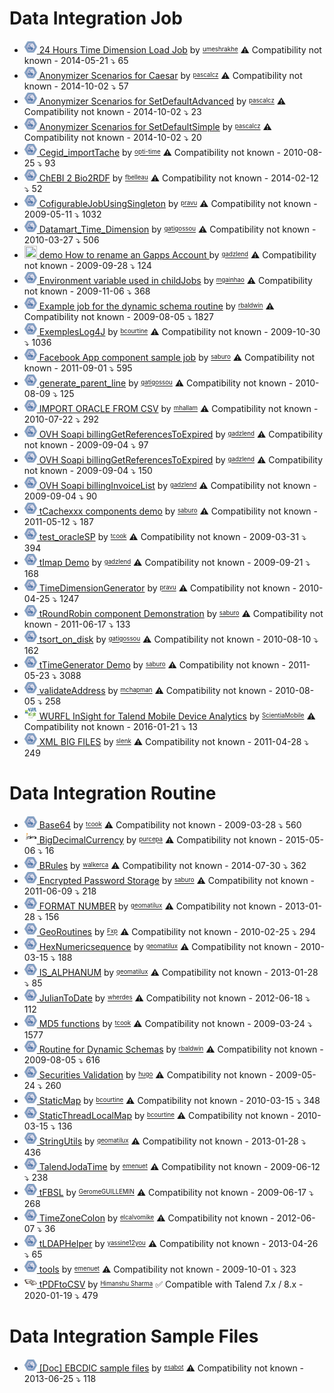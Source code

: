 # Data Integration Job
 * <a href='./archive/umeshrakhe/components/24 Hours Time Dimension Load Job/readme.md'><img src='./archive/umeshrakhe/components/24 Hours Time Dimension Load Job/logo.jpg' width='20' height='20'> 24 Hours Time Dimension Load Job</a> by <sup><sub><a href='./archive/umeshrakhe/readme.md'>umeshrakhe</a></sub></sup> :warning: Compatibility not known - 2014-05-21 :arrow_heading_down: 65
 * <a href='./archive/pascalcz/components/Anonymizer Scenarios for Caesar/readme.md'><img src='./archive/pascalcz/components/Anonymizer Scenarios for Caesar/logo.jpg' width='20' height='20'> Anonymizer Scenarios for Caesar</a> by <sup><sub><a href='./archive/pascalcz/readme.md'>pascalcz</a></sub></sup> :warning: Compatibility not known - 2014-10-02 :arrow_heading_down: 57
 * <a href='./archive/pascalcz/components/Anonymizer Scenarios for SetDefaultAdvanced/readme.md'><img src='./archive/pascalcz/components/Anonymizer Scenarios for SetDefaultAdvanced/logo.jpg' width='20' height='20'> Anonymizer Scenarios for SetDefaultAdvanced</a> by <sup><sub><a href='./archive/pascalcz/readme.md'>pascalcz</a></sub></sup> :warning: Compatibility not known - 2014-10-02 :arrow_heading_down: 23
 * <a href='./archive/pascalcz/components/Anonymizer Scenarios for SetDefaultSimple/readme.md'><img src='./archive/pascalcz/components/Anonymizer Scenarios for SetDefaultSimple/logo.jpg' width='20' height='20'> Anonymizer Scenarios for SetDefaultSimple</a> by <sup><sub><a href='./archive/pascalcz/readme.md'>pascalcz</a></sub></sup> :warning: Compatibility not known - 2014-10-02 :arrow_heading_down: 20
 * <a href='./archive/opti-time/components/Cegid_importTache/readme.md'><img src='./archive/opti-time/components/Cegid_importTache/logo.jpg' width='20' height='20'> Cegid_importTache</a> by <sup><sub><a href='./archive/opti-time/readme.md'>opti-time</a></sub></sup> :warning: Compatibility not known - 2010-08-25 :arrow_heading_down: 93
 * <a href='./archive/fbelleau/components/ChEBI 2 Bio2RDF/readme.md'><img src='./archive/fbelleau/components/ChEBI 2 Bio2RDF/logo.jpg' width='20' height='20'> ChEBI 2 Bio2RDF</a> by <sup><sub><a href='./archive/fbelleau/readme.md'>fbelleau</a></sub></sup> :warning: Compatibility not known - 2014-02-12 :arrow_heading_down: 52
 * <a href='./archive/pravu/components/CofigurableJobUsingSingleton/readme.md'><img src='./archive/pravu/components/CofigurableJobUsingSingleton/logo.jpg' width='20' height='20'> CofigurableJobUsingSingleton</a> by <sup><sub><a href='./archive/pravu/readme.md'>pravu</a></sub></sup> :warning: Compatibility not known - 2009-05-11 :arrow_heading_down: 1032
 * <a href='./archive/gatigossou/components/Datamart_Time_Dimension/readme.md'><img src='./archive/gatigossou/components/Datamart_Time_Dimension/logo.jpg' width='20' height='20'> Datamart_Time_Dimension</a> by <sup><sub><a href='./archive/gatigossou/readme.md'>gatigossou</a></sub></sup> :warning: Compatibility not known - 2010-03-27 :arrow_heading_down: 506
 * <a href='./archive/gadzlend/components/demo How to rename an Gapps Account /readme.md'><img src='./archive/gadzlend/components/demo How to rename an Gapps Account /logo.jpg' width='20' height='20'> demo How to rename an Gapps Account </a> by <sup><sub><a href='./archive/gadzlend/readme.md'>gadzlend</a></sub></sup> :warning: Compatibility not known - 2009-09-28 :arrow_heading_down: 124
 * <a href='./archive/mgainhao/components/Environment variable used in childJobs/readme.md'><img src='./archive/mgainhao/components/Environment variable used in childJobs/logo.jpg' width='20' height='20'> Environment variable used in childJobs</a> by <sup><sub><a href='./archive/mgainhao/readme.md'>mgainhao</a></sub></sup> :warning: Compatibility not known - 2009-11-06 :arrow_heading_down: 368
 * <a href='./archive/rbaldwin/components/Example job for the dynamic schema routine/readme.md'><img src='./archive/rbaldwin/components/Example job for the dynamic schema routine/logo.jpg' width='20' height='20'> Example job for the dynamic schema routine</a> by <sup><sub><a href='./archive/rbaldwin/readme.md'>rbaldwin</a></sub></sup> :warning: Compatibility not known - 2009-08-05 :arrow_heading_down: 1827
 * <a href='./archive/bcourtine/components/ExemplesLog4J/readme.md'><img src='./archive/bcourtine/components/ExemplesLog4J/logo.jpg' width='20' height='20'> ExemplesLog4J</a> by <sup><sub><a href='./archive/bcourtine/readme.md'>bcourtine</a></sub></sup> :warning: Compatibility not known - 2009-10-30 :arrow_heading_down: 1036
 * <a href='./archive/saburo/components/Facebook App component sample job/readme.md'><img src='./archive/saburo/components/Facebook App component sample job/logo.jpg' width='20' height='20'> Facebook App component sample job</a> by <sup><sub><a href='./archive/saburo/readme.md'>saburo</a></sub></sup> :warning: Compatibility not known - 2011-09-01 :arrow_heading_down: 595
 * <a href='./archive/gatigossou/components/generate_parent_line/readme.md'><img src='./archive/gatigossou/components/generate_parent_line/logo.jpg' width='20' height='20'> generate_parent_line</a> by <sup><sub><a href='./archive/gatigossou/readme.md'>gatigossou</a></sub></sup> :warning: Compatibility not known - 2010-08-09 :arrow_heading_down: 125
 * <a href='./archive/mhallam/components/IMPORT ORACLE FROM CSV/readme.md'><img src='./archive/mhallam/components/IMPORT ORACLE FROM CSV/logo.jpg' width='20' height='20'> IMPORT ORACLE FROM CSV</a> by <sup><sub><a href='./archive/mhallam/readme.md'>mhallam</a></sub></sup> :warning: Compatibility not known - 2010-07-22 :arrow_heading_down: 292
 * <a href='./archive/gadzlend/components/OVH Soapi billingGetReferencesToExpired/readme.md'><img src='./archive/gadzlend/components/OVH Soapi billingGetReferencesToExpired/logo.jpg' width='20' height='20'> OVH Soapi billingGetReferencesToExpired</a> by <sup><sub><a href='./archive/gadzlend/readme.md'>gadzlend</a></sub></sup> :warning: Compatibility not known - 2009-09-04 :arrow_heading_down: 97
 * <a href='./archive/gadzlend/components/OVH Soapi billingGetReferencesToExpired/readme.md'><img src='./archive/gadzlend/components/OVH Soapi billingGetReferencesToExpired/logo.jpg' width='20' height='20'> OVH Soapi billingGetReferencesToExpired</a> by <sup><sub><a href='./archive/gadzlend/readme.md'>gadzlend</a></sub></sup> :warning: Compatibility not known - 2009-09-04 :arrow_heading_down: 150
 * <a href='./archive/gadzlend/components/OVH Soapi billingInvoiceList/readme.md'><img src='./archive/gadzlend/components/OVH Soapi billingInvoiceList/logo.jpg' width='20' height='20'> OVH Soapi billingInvoiceList</a> by <sup><sub><a href='./archive/gadzlend/readme.md'>gadzlend</a></sub></sup> :warning: Compatibility not known - 2009-09-04 :arrow_heading_down: 90
 * <a href='./archive/saburo/components/tCachexxx components demo/readme.md'><img src='./archive/saburo/components/tCachexxx components demo/logo.jpg' width='20' height='20'> tCachexxx components demo</a> by <sup><sub><a href='./archive/saburo/readme.md'>saburo</a></sub></sup> :warning: Compatibility not known - 2011-05-12 :arrow_heading_down: 187
 * <a href='./archive/tcook/components/test_oracleSP/readme.md'><img src='./archive/tcook/components/test_oracleSP/logo.jpg' width='20' height='20'> test_oracleSP</a> by <sup><sub><a href='./archive/tcook/readme.md'>tcook</a></sub></sup> :warning: Compatibility not known - 2009-03-31 :arrow_heading_down: 394
 * <a href='./archive/gadzlend/components/tImap Demo/readme.md'><img src='./archive/gadzlend/components/tImap Demo/logo.jpg' width='20' height='20'> tImap Demo</a> by <sup><sub><a href='./archive/gadzlend/readme.md'>gadzlend</a></sub></sup> :warning: Compatibility not known - 2009-09-21 :arrow_heading_down: 168
 * <a href='./archive/pravu/components/TimeDimensionGenerator/readme.md'><img src='./archive/pravu/components/TimeDimensionGenerator/logo.jpg' width='20' height='20'> TimeDimensionGenerator</a> by <sup><sub><a href='./archive/pravu/readme.md'>pravu</a></sub></sup> :warning: Compatibility not known - 2010-04-25 :arrow_heading_down: 1247
 * <a href='./archive/saburo/components/tRoundRobin component Demonstration/readme.md'><img src='./archive/saburo/components/tRoundRobin component Demonstration/logo.jpg' width='20' height='20'> tRoundRobin component Demonstration</a> by <sup><sub><a href='./archive/saburo/readme.md'>saburo</a></sub></sup> :warning: Compatibility not known - 2011-06-17 :arrow_heading_down: 133
 * <a href='./archive/gatigossou/components/tsort_on_disk/readme.md'><img src='./archive/gatigossou/components/tsort_on_disk/logo.jpg' width='20' height='20'> tsort_on_disk</a> by <sup><sub><a href='./archive/gatigossou/readme.md'>gatigossou</a></sub></sup> :warning: Compatibility not known - 2010-08-10 :arrow_heading_down: 162
 * <a href='./archive/saburo/components/tTimeGenerator Demo/readme.md'><img src='./archive/saburo/components/tTimeGenerator Demo/logo.jpg' width='20' height='20'> tTimeGenerator Demo</a> by <sup><sub><a href='./archive/saburo/readme.md'>saburo</a></sub></sup> :warning: Compatibility not known - 2011-05-23 :arrow_heading_down: 3088
 * <a href='./archive/mchapman/components/validateAddress/readme.md'><img src='./archive/mchapman/components/validateAddress/logo.jpg' width='20' height='20'> validateAddress</a> by <sup><sub><a href='./archive/mchapman/readme.md'>mchapman</a></sub></sup> :warning: Compatibility not known - 2010-08-05 :arrow_heading_down: 258
 * <a href='./archive/ScientiaMobile/components/WURFL InSight for Talend Mobile Device Analytics/readme.md'><img src='./archive/ScientiaMobile/components/WURFL InSight for Talend Mobile Device Analytics/logo.jpg' width='20' height='20'> WURFL InSight for Talend Mobile Device Analytics</a> by <sup><sub><a href='./archive/ScientiaMobile/readme.md'>ScientiaMobile</a></sub></sup> :warning: Compatibility not known - 2016-01-21 :arrow_heading_down: 13
 * <a href='./archive/slenk/components/XML BIG FILES/readme.md'><img src='./archive/slenk/components/XML BIG FILES/logo.jpg' width='20' height='20'> XML BIG FILES</a> by <sup><sub><a href='./archive/slenk/readme.md'>slenk</a></sub></sup> :warning: Compatibility not known - 2011-04-28 :arrow_heading_down: 249

# Data Integration Routine
 * <a href='./archive/tcook/components/Base64/readme.md'><img src='./archive/tcook/components/Base64/logo.jpg' width='20' height='20'> Base64</a> by <sup><sub><a href='./archive/tcook/readme.md'>tcook</a></sub></sup> :warning: Compatibility not known - 2009-03-28 :arrow_heading_down: 560
 * <a href='./archive/purcepa/components/BigDecimalCurrency/readme.md'><img src='./archive/purcepa/components/BigDecimalCurrency/logo.jpg' width='20' height='20'> BigDecimalCurrency</a> by <sup><sub><a href='./archive/purcepa/readme.md'>purcepa</a></sub></sup> :warning: Compatibility not known - 2015-05-06 :arrow_heading_down: 16
 * <a href='./archive/walkerca/components/BRules/readme.md'><img src='./archive/walkerca/components/BRules/logo.jpg' width='20' height='20'> BRules</a> by <sup><sub><a href='./archive/walkerca/readme.md'>walkerca</a></sub></sup> :warning: Compatibility not known - 2014-07-30 :arrow_heading_down: 362
 * <a href='./archive/saburo/components/Encrypted Password Storage/readme.md'><img src='./archive/saburo/components/Encrypted Password Storage/logo.jpg' width='20' height='20'> Encrypted Password Storage</a> by <sup><sub><a href='./archive/saburo/readme.md'>saburo</a></sub></sup> :warning: Compatibility not known - 2011-06-09 :arrow_heading_down: 218
 * <a href='./archive/geomatilux/components/FORMAT NUMBER/readme.md'><img src='./archive/geomatilux/components/FORMAT NUMBER/logo.jpg' width='20' height='20'> FORMAT NUMBER</a> by <sup><sub><a href='./archive/geomatilux/readme.md'>geomatilux</a></sub></sup> :warning: Compatibility not known - 2013-01-28 :arrow_heading_down: 156
 * <a href='./archive/Fxp/components/GeoRoutines/readme.md'><img src='./archive/Fxp/components/GeoRoutines/logo.jpg' width='20' height='20'> GeoRoutines</a> by <sup><sub><a href='./archive/Fxp/readme.md'>Fxp</a></sub></sup> :warning: Compatibility not known - 2010-02-25 :arrow_heading_down: 294
 * <a href='./archive/geomatilux/components/HexNumericsequence/readme.md'><img src='./archive/geomatilux/components/HexNumericsequence/logo.jpg' width='20' height='20'> HexNumericsequence</a> by <sup><sub><a href='./archive/geomatilux/readme.md'>geomatilux</a></sub></sup> :warning: Compatibility not known - 2010-03-15 :arrow_heading_down: 188
 * <a href='./archive/geomatilux/components/IS_ALPHANUM/readme.md'><img src='./archive/geomatilux/components/IS_ALPHANUM/logo.jpg' width='20' height='20'> IS_ALPHANUM</a> by <sup><sub><a href='./archive/geomatilux/readme.md'>geomatilux</a></sub></sup> :warning: Compatibility not known - 2013-01-28 :arrow_heading_down: 85
 * <a href='./archive/wherdes/components/JulianToDate/readme.md'><img src='./archive/wherdes/components/JulianToDate/logo.jpg' width='20' height='20'> JulianToDate</a> by <sup><sub><a href='./archive/wherdes/readme.md'>wherdes</a></sub></sup> :warning: Compatibility not known - 2012-06-18 :arrow_heading_down: 112
 * <a href='./archive/tcook/components/MD5 functions/readme.md'><img src='./archive/tcook/components/MD5 functions/logo.jpg' width='20' height='20'> MD5 functions</a> by <sup><sub><a href='./archive/tcook/readme.md'>tcook</a></sub></sup> :warning: Compatibility not known - 2009-03-24 :arrow_heading_down: 1577
 * <a href='./archive/rbaldwin/components/Routine for Dynamic Schemas/readme.md'><img src='./archive/rbaldwin/components/Routine for Dynamic Schemas/logo.jpg' width='20' height='20'> Routine for Dynamic Schemas</a> by <sup><sub><a href='./archive/rbaldwin/readme.md'>rbaldwin</a></sub></sup> :warning: Compatibility not known - 2009-08-05 :arrow_heading_down: 616
 * <a href='./archive/hugo/components/Securities Validation/readme.md'><img src='./archive/hugo/components/Securities Validation/logo.jpg' width='20' height='20'> Securities Validation</a> by <sup><sub><a href='./archive/hugo/readme.md'>hugo</a></sub></sup> :warning: Compatibility not known - 2009-05-24 :arrow_heading_down: 260
 * <a href='./archive/bcourtine/components/StaticMap/readme.md'><img src='./archive/bcourtine/components/StaticMap/logo.jpg' width='20' height='20'> StaticMap</a> by <sup><sub><a href='./archive/bcourtine/readme.md'>bcourtine</a></sub></sup> :warning: Compatibility not known - 2010-03-15 :arrow_heading_down: 348
 * <a href='./archive/bcourtine/components/StaticThreadLocalMap/readme.md'><img src='./archive/bcourtine/components/StaticThreadLocalMap/logo.jpg' width='20' height='20'> StaticThreadLocalMap</a> by <sup><sub><a href='./archive/bcourtine/readme.md'>bcourtine</a></sub></sup> :warning: Compatibility not known - 2010-03-15 :arrow_heading_down: 136
 * <a href='./archive/geomatilux/components/StringUtils/readme.md'><img src='./archive/geomatilux/components/StringUtils/logo.jpg' width='20' height='20'> StringUtils</a> by <sup><sub><a href='./archive/geomatilux/readme.md'>geomatilux</a></sub></sup> :warning: Compatibility not known - 2013-01-28 :arrow_heading_down: 436
 * <a href='./archive/emenuet/components/TalendJodaTime/readme.md'><img src='./archive/emenuet/components/TalendJodaTime/logo.jpg' width='20' height='20'> TalendJodaTime</a> by <sup><sub><a href='./archive/emenuet/readme.md'>emenuet</a></sub></sup> :warning: Compatibility not known - 2009-06-12 :arrow_heading_down: 238
 * <a href='./archive/GeromeGUILLEMIN/components/tFBSL/readme.md'><img src='./archive/GeromeGUILLEMIN/components/tFBSL/logo.jpg' width='20' height='20'> tFBSL</a> by <sup><sub><a href='./archive/GeromeGUILLEMIN/readme.md'>GeromeGUILLEMIN</a></sub></sup> :warning: Compatibility not known - 2009-06-17 :arrow_heading_down: 268
 * <a href='./archive/elcalvomike/components/TimeZoneColon/readme.md'><img src='./archive/elcalvomike/components/TimeZoneColon/logo.jpg' width='20' height='20'> TimeZoneColon</a> by <sup><sub><a href='./archive/elcalvomike/readme.md'>elcalvomike</a></sub></sup> :warning: Compatibility not known - 2012-06-07 :arrow_heading_down: 36
 * <a href='./archive/yassine12you/components/tLDAPHelper/readme.md'><img src='./archive/yassine12you/components/tLDAPHelper/logo.jpg' width='20' height='20'> tLDAPHelper</a> by <sup><sub><a href='./archive/yassine12you/readme.md'>yassine12you</a></sub></sup> :warning: Compatibility not known - 2013-04-26 :arrow_heading_down: 65
 * <a href='./archive/emenuet/components/tools/readme.md'><img src='./archive/emenuet/components/tools/logo.jpg' width='20' height='20'> tools</a> by <sup><sub><a href='./archive/emenuet/readme.md'>emenuet</a></sub></sup> :warning: Compatibility not known - 2009-10-01 :arrow_heading_down: 323
 * <a href='./archive/Himanshu Sharma/components/tPDFtoCSV/readme.md'><img src='./archive/Himanshu Sharma/components/tPDFtoCSV/logo.jpg' width='20' height='20'> tPDFtoCSV</a> by <sup><sub><a href='./archive/Himanshu Sharma/readme.md'>Himanshu Sharma</a></sub></sup> :white_check_mark: Compatible with Talend 7.x / 8.x  - 2020-01-19 :arrow_heading_down: 479

# Data Integration Sample Files
 * <a href='./archive/esabot/components/[Doc] EBCDIC sample files/readme.md'><img src='./archive/esabot/components/[Doc] EBCDIC sample files/logo.jpg' width='20' height='20'> [Doc] EBCDIC sample files</a> by <sup><sub><a href='./archive/esabot/readme.md'>esabot</a></sub></sup> :warning: Compatibility not known - 2013-06-25 :arrow_heading_down: 118